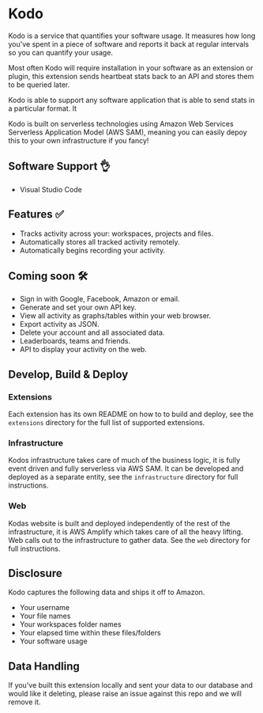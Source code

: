 # Kodo

Kodo is a service that quantifies your software usage. It measures how long you've spent in a piece of software and reports it back at regular intervals so you can quantify your usage. 

Most often Kodo will require installation in your software as an extension or plugin, this extension sends heartbeat stats back to an API and stores them to be queried later. 

Kodo is able to support any software application that is able to send stats in a particular format. It 

Kodo is built on serverless technologies using Amazon Web Services Serverless Application Model (AWS SAM), meaning you can easily depoy this to your own infrastructure if you fancy!

## Software Support 👌

- Visual Studio Code

## Features ✅

- Tracks activity across your: workspaces, projects and files.
- Automatically stores all tracked activity remotely.
- Automatically begins recording your activity.

## Coming soon 🛠 

- Sign in with Google, Facebook, Amazon or email.
- Generate and set your own API key. 
- View all activity as graphs/tables within your web browser.
- Export activity as JSON. 
- Delete your account and all associated data. 
- Leaderboards, teams and friends. 
- API to display your activity on the web.

## Develop, Build & Deploy

### Extensions

Each extension has its own README on how to to build and deploy, see the `extensions` directory for the full list of supported extensions.

### Infrastructure

Kodos infrastructure takes care of much of the business logic, it is fully event driven and fully serverless via AWS SAM. It can be developed and deployed as a separate entity, see the `infrastructure` directory for full instructions.

### Web

Kodas website is built and deployed independently of the rest of the infrastructure, it is AWS Amplify which takes care of all the heavy lifting. Web calls out to the infrastructure to gather data. See the `web` directory for full instructions.

## Disclosure 

Kodo captures the following data and ships it off to Amazon.

* Your username
* Your file names
* Your workspaces folder names
* Your elapsed time within these files/folders
* Your software usage

## Data Handling

If you've built this extension locally and sent your data to our database and would like it deleting, please raise an issue against this repo and we will remove it.